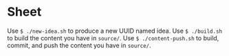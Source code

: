 # Sheet

Use `$ ./new-idea.sh` to produce a new UUID named idea.
Use `$ ./build.sh` to build the content you have in `source/`.
Use `$ ./content-push.sh` to build, commit, and push the content you have in `source/`.
